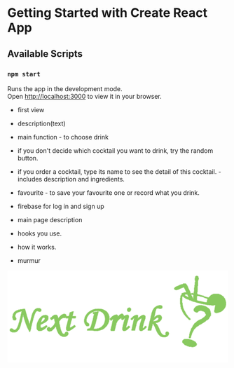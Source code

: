# Getting Started with Create React App
## Available Scripts
### `npm start`
Runs the app in the development mode.\
Open [http://localhost:3000](http://localhost:3000) to view it in your browser.



- first view

- description(text)

- main function - to choose drink
- if you don't decide which cocktail you want to drink, try the random button.
- if you order a cocktail, type its name to see the detail of this cocktail. - includes description and ingredients.

- favourite - to save your favourite one or record what you drink.
- firebase for log in and sign up

- main page description
- hooks you use.
- how it works.


- murmur

![Next Drink Logo](https://github.com/YellowD54321/YellowD54321.github.io/blob/master/src/assets/images/Logo/Logo.png)